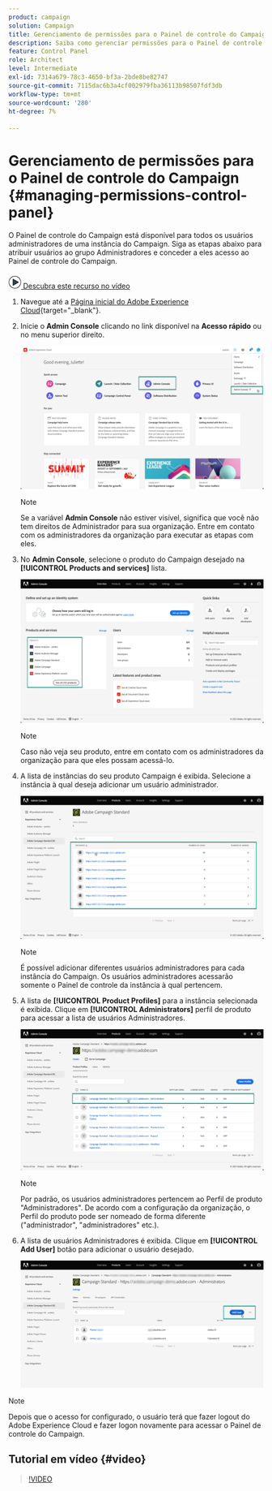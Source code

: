 ```yaml
---
product: campaign
solution: Campaign
title: Gerenciamento de permissões para o Painel de controle do Campaign
description: Saiba como gerenciar permissões para o Painel de controle do Campaign
feature: Control Panel
role: Architect
level: Intermediate
exl-id: 7314a679-78c3-4650-bf3a-2bde8be82747
source-git-commit: 7115dac6b3a4cf002979fba36113b98507fdf3db
workflow-type: tm+mt
source-wordcount: '280'
ht-degree: 7%

---
```


# Gerenciamento de permissões para o Painel de controle do Campaign {#managing-permissions-control-panel}

O Painel de controle do Campaign está disponível para todos os usuários administradores de uma instância do Campaign. Siga as etapas abaixo para atribuir usuários ao grupo Administradores e conceder a eles acesso ao Painel de controle do Campaign.

![](assets/do-not-localize/how-to-video.png)[ Descubra este recurso no vídeo](../../discover/using/managing-permissions.md#video)

1. Navegue até a [Página inicial do Adobe Experience Cloud](https://experiencecloud.adobe.com/){target="_blank"}.

1. Inicie o **Admin Console** clicando no link disponível na **Acesso rápido** ou no menu superior direito.

   ![](assets/do-not-localize/control_panel_admin-console.png)

   >[!NOTE]
   >
   >Se a variável **Admin Console** não estiver visível, significa que você não tem direitos de Administrador para sua organização. Entre em contato com os administradores da organização para executar as etapas com eles.

1. No **Admin Console**, selecione o produto do Campaign desejado na **[!UICONTROL Products and services]** lista.

   ![](assets/do-not-localize/control_panel_product-list.png)

   >[!NOTE]
   >
   >Caso não veja seu produto, entre em contato com os administradores da organização para que eles possam acessá-lo.

1. A lista de instâncias do seu produto Campaign é exibida. Selecione a instância à qual deseja adicionar um usuário administrador.

   ![](assets/do-not-localize/control_panel_add_user_4.png)

   >[!NOTE]
   >
   >É possível adicionar diferentes usuários administradores para cada instância do Campaign. Os usuários administradores acessarão somente o Painel de controle da instância à qual pertencem.

1. A lista de **[!UICONTROL Product Profiles]** para a instância selecionada é exibida. Clique em **[!UICONTROL Administrators]** perfil de produto para acessar a lista de usuários Administradores.

   ![](assets/do-not-localize/control_panel_add_user_5.png)

   >[!NOTE]
   >
   >Por padrão, os usuários administradores pertencem ao Perfil de produto &quot;Administradores&quot;. De acordo com a configuração da organização, o Perfil do produto pode ser nomeado de forma diferente (&quot;administrador&quot;, &quot;administradores&quot; etc.).

1. A lista de usuários Administradores é exibida. Clique em **[!UICONTROL Add User]** botão para adicionar o usuário desejado.

   ![](assets/do-not-localize/control_panel_add_user_6.png)

>[!NOTE]
>
>Depois que o acesso for configurado, o usuário terá que fazer logout do Adobe Experience Cloud e fazer logon novamente para acessar o Painel de controle do Campaign.

## Tutorial em vídeo {#video}

>[!VIDEO](https://video.tv.adobe.com/v/27147?quality=12)
